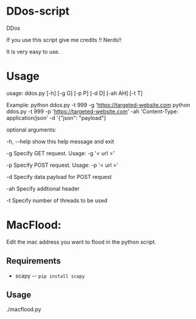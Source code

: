 # DDos-script
DDos 

If you use this script give me credits !! Nerds!!

It is very easy to use. 

# Usage
usage: ddos.py [-h] [-g G] [-p P] [-d D] [-ah AH] [-t T]

Example: python ddos.py -t 999 -g 'https://targeted-website.com 
          python ddos.py -t 999 -p 'https://targeted-website.com' -ah 'Content-Type: application/json' -d '{"json": "payload"}

optional arguments:

  -h, --help  show this help message and exit
  
  -g        Specify GET request. Usage: -g '< url >'
  
  -p        Specify POST request. Usage: -p '< url >'
  
  -d        Specify data payload for POST request
  
  -ah      Specify addtional header
  
  -t        Specify number of threads to be used 

# MacFlood: 

Edit the mac address you want to flood in the python script. 

## Requirements
* scapy -- `pip install scapy`

## Usage
./macflood.py

